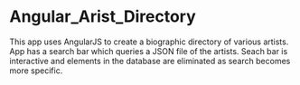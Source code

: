 # Angular_Arist_Directory
This app uses AngularJS to create a biographic directory of various artists. App has a search bar which queries a JSON file of the artists.
Seach bar is interactive and elements in the database are eliminated as search becomes more specific.
